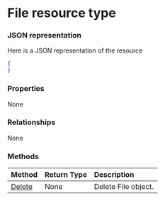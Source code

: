 # File resource type



### JSON representation

Here is a JSON representation of the resource

<!-- {
  "blockType": "resource",
  "optionalProperties": [

  ],
  "@odata.type": "microsoft.graph.file"
}-->

```json
{
}

```
### Properties
None

### Relationships
None


### Methods

| Method		   | Return Type	|Description|
|:---------------|:--------|:----------|
|[Delete](../api/file_delete.md) | None |Delete File object. |

<!-- uuid: 972508eb-009b-45ab-822e-fdc84c3a8ebf
2015-10-25 12:45:03 UTC -->
<!-- {
  "type": "#page.annotation",
  "description": "File resource",
  "keywords": "",
  "section": "documentation",
  "tocPath": ""
}-->